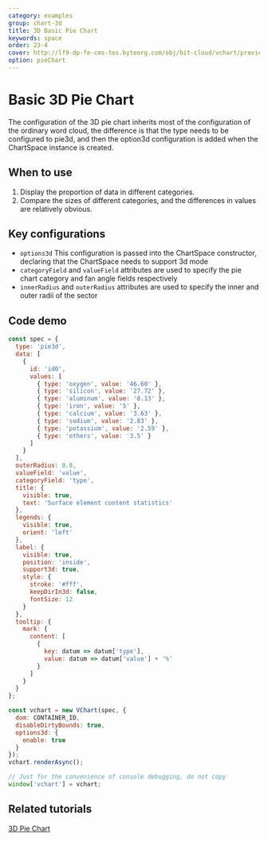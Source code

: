 ```yaml
---
category: examples
group: chart-3d
title: 3D Basic Pie Chart
keywords: space
order: 23-4
cover: http://lf9-dp-fe-cms-tos.byteorg.com/obj/bit-cloud/vchart/preview/chart-3d/pie3d.png
option: pieChart
---
```


# Basic 3D Pie Chart

The configuration of the 3D pie chart inherits most of the configuration of the ordinary word cloud, the difference is that the type needs to be configured to pie3d, and then the option3d configuration is added when the ChartSpace instance is created.

## When to use

1. Display the proportion of data in different categories.
2. Compare the sizes of different categories, and the differences in values are relatively obvious.

## Key configurations

- `options3d` This configuration is passed into the ChartSpace constructor, declaring that the ChartSpace needs to support 3d mode
- `categoryField` and `valueField` attributes are used to specify the pie chart category and fan angle fields respectively
- `innerRadius` and `outerRadius` attributes are used to specify the inner and outer radii of the sector

## Code demo

```javascript livedemo
const spec = {
  type: 'pie3d',
  data: [
    {
      id: 'id0',
      values: [
        { type: 'oxygen', value: '46.60' },
        { type: 'silicon', value: '27.72' },
        { type: 'aluminum', value: '8.13' },
        { type: 'iron', value: '5' },
        { type: 'calcium', value: '3.63' },
        { type: 'sodium', value: '2.83' },
        { type: 'potassium', value: '2.59' },
        { type: 'others', value: '3.5' }
      ]
    }
  ],
  outerRadius: 0.8,
  valueField: 'value',
  categoryField: 'type',
  title: {
    visible: true,
    text: 'Surface element content statistics'
  },
  legends: {
    visible: true,
    orient: 'left'
  },
  label: {
    visible: true,
    position: 'inside',
    support3d: true,
    style: {
      stroke: '#fff',
      keepDirIn3d: false,
      fontSize: 12
    }
  },
  tooltip: {
    mark: {
      content: [
        {
          key: datum => datum['type'],
          value: datum => datum['value'] + '%'
        }
      ]
    }
  }
};

const vchart = new VChart(spec, {
  dom: CONTAINER_ID,
  disableDirtyBounds: true,
  options3d: {
    enable: true
  }
});
vchart.renderAsync();

// Just for the convenience of console debugging, do not copy
window['vchart'] = vchart;
```

## Related tutorials

[3D Pie Chart](link)
